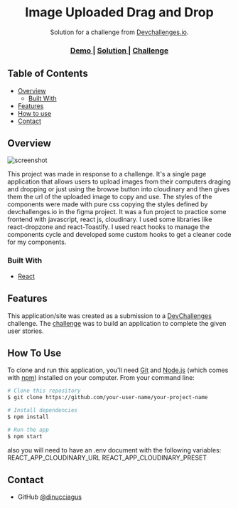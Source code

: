 <!-- Please update value in the {}  -->

<h1 align="center">Image Uploaded Drag and Drop</h1>

<div align="center">
   Solution for a challenge from  <a href="http://devchallenges.io" target="_blank">Devchallenges.io</a>.
</div>

<div align="center">
  <h3>
    <a href="https://{your-demo-link.your-domain}">
      Demo
    </a>
    <span> | </span>
    <a href="https://github.com/dinucciagus/imageupload">
      Solution
    </a>
    <span> | </span>
    <a href="https://devchallenges.io/challenges/O2iGT9yBd6xZBrOcVirx">
      Challenge
    </a>
  </h3>
</div>

<!-- TABLE OF CONTENTS -->

## Table of Contents

- [Overview](#overview)
  - [Built With](#built-with)
- [Features](#features)
- [How to use](#how-to-use)
- [Contact](#contact)

<!-- OVERVIEW -->

## Overview

![screenshot](https://user-images.githubusercontent.com/16707738/92399059-5716eb00-f132-11ea-8b14-bcacdc8ec97b.png)

This project was made in response to a challenge. It's a single page application that allows users to upload images from their computers draging and dropping or just using the browse button into cloudinary and then gives them the url of the uploaded image to copy and use. The styles of the components were made with pure css copying the styles defined by devchallenges.io in the figma project. It was a fun project to practice some frontend with javascript, react js, cloudinary. I used some libraries like react-dropzone and react-Toastify. I used react hooks to manage the components cycle and developed some custom hooks to get a cleaner code for my components.

### Built With

- [React](https://reactjs.org/)

## Features

<!-- List the features of your application or follow the template. Don't share the figma file here :) -->

This application/site was created as a submission to a [DevChallenges](https://devchallenges.io/challenges) challenge. The [challenge](https://devchallenges.io/challenges/O2iGT9yBd6xZBrOcVirx) was to build an application to complete the given user stories.

## How To Use

<!-- Example: -->

To clone and run this application, you'll need [Git](https://git-scm.com) and [Node.js](https://nodejs.org/en/download/) (which comes with [npm](http://npmjs.com)) installed on your computer. From your command line:

```bash
# Clone this repository
$ git clone https://github.com/your-user-name/your-project-name

# Install dependencies
$ npm install

# Run the app
$ npm start
```

also you will need to have an .env document with the following variables:
REACT_APP_CLOUDINARY_URL
REACT_APP_CLOUDINARY_PRESET

## Contact

- GitHub [@dinucciagus](https://{github.com/dinucciagus})
